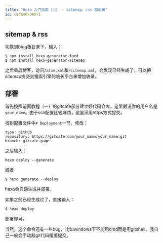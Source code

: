 ```yaml
---
title: "Hexo 入门指南（六） - sitemap、rss 和部署"
id: csdn40706971
---
```


## sitemap & rss

切换到blog根目录下，输入：

```
$ npm install hexo-generator-feed
$ npm install hexo-generator-sitemap
```

之后重启博客，访问`/atom.xml`和`/sitemap.xml`，会发现已经生成了。可以把sitemap提交到搜索引擎的站长平台来增加收录。

## 部署

首先按照前面教程（一）的gitcafe部分建立好代码仓库，这里假设你的用户名是`your_name`。由于ssh配置比较麻烦，这里采用https方式提交。

找到配置文件中`# Deployment`一节，修改：

```
type: github
repository: https://gitcafe.com/your_name/your_name.git 
branch: gitcafe-pages
```

之后输入：

```
hexo deploy --generate
```

或者

```
$ hexo generate --deploy
```

hexo会自动生成并部署。

如果之前已经生成过了，直接输入：

```
$ hexo deploy
```

部署即可。

当然，这个命令还有一些bug，比如windows下不能用cmd而是用gitshell。我自己一般会手动敲git代码覆盖提交。